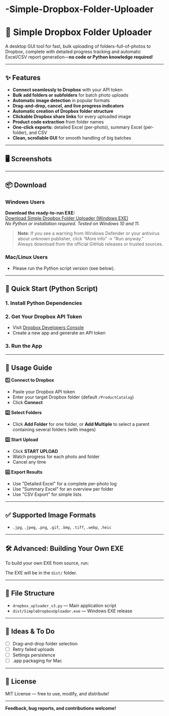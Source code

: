 # -Simple-Dropbox-Folder-Uploader

# 📁 Simple Dropbox Folder Uploader

A desktop GUI tool for fast, bulk uploading of folders-full-of-photos to Dropbox, complete with detailed progress tracking and automatic Excel/CSV report generation—**no code or Python knowledge required**!

---

## ✨ Features

- **Connect seamlessly to Dropbox** with your API token
- **Bulk add folders or subfolders** for batch photo uploads
- **Automatic image detection** in popular formats
- **Drag-and-drop, cancel, and live progress indicators**
- **Automatic creation of Dropbox folder structure**
- **Clickable Dropbox share links** for every uploaded image
- **Product code extraction** from folder names
- **One-click exports:** detailed Excel (per-photo), summary Excel (per-folder), and CSV
- **Clean, scrollable GUI** for smooth handling of big batches

---

## 🖥️ Screenshots

<!-- You can upload screenshots and add them here. Example: -->
<!-- ![Main UI](screenshots/ui_main.png) -->
<!-- ![Progress](screenshots/ui_progress.png) -->

---

## 📦 Download

### Windows Users

**Download the ready-to-run EXE:**  
[Download Simple Dropbox Folder Uploader (Windows EXE)]()  
*No Python or installation required. Tested on Windows 10 and 11.*

> **Note**: If you see a warning from Windows Defender or your antivirus about unknown publisher, click “More info” → “Run anyway.”  
> Always download from the official GitHub releases or trusted sources.

### Mac/Linux Users

- Please run the Python script version (see below).

---

## 🚀 Quick Start (Python Script)

### 1. Install Python Dependencies

### 2. Get Your Dropbox API Token

- Visit [Dropbox Developers Console](https://www.dropbox.com/developers/apps)
- Create a new app and generate an API token

### 3. Run the App


---

## 🔑 Usage Guide

**1️⃣ Connect to Dropbox**
- Paste your Dropbox API token
- Enter your target Dropbox folder (default `/ProductCatalog`)
- Click **Connect**

**2️⃣ Select Folders**
- Click **Add Folder** for one folder, or **Add Multiple** to select a parent containing several folders (with images)

**3️⃣ Start Upload**
- Click **START UPLOAD**
- Watch progress for each photo and folder
- Cancel any time

**4️⃣ Export Results**
- Use "Detailed Excel" for a complete per-photo log
- Use "Summary Excel" for an overview per folder
- Use "CSV Export" for simple lists

---

## ✅ Supported Image Formats

- `.jpg`, `.jpeg`, `.png`, `.gif`, `.bmp`, `.tiff`, `.webp`, `.heic`

---

## 🛠️ Advanced: Building Your Own EXE

To build your own EXE from source, run:

The EXE will be in the `dist/` folder.

---

## 📂 File Structure

- `dropbox_uploader_v3.py` — Main application script
- `dist/SimpleDropboxUploader.exe` — Windows EXE release

---

## 🚧 Ideas & To Do

- [ ] Drag-and-drop folder selection
- [ ] Retry failed uploads
- [ ] Settings persistence
- [ ] .app packaging for Mac

---

## 📄 License

MIT License — free to use, modify, and distribute!

---

**Feedback, bug reports, and contributions welcome!**




